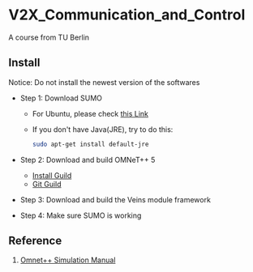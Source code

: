 <!--
 * @Author: Jingsheng Lyu
 * @Date: 2021-03-12 08:02:44
 * @LastEditors: Jingsheng Lyu
 * @LastEditTime: 2021-03-13 20:56:45
 * @FilePath: /V2X_Communication_and_Control/README.md
 * @Github: https://github.com/jingshenglyu
 * @Web: https://jingshenglyu.github.io/
 * @E-Mail: jingshenglyu@gmail.com
-->
# V2X_Communication_and_Control
A course from TU Berlin

## Install

Notice: Do not install the newest version of the softwares

* Step 1: Download SUMO
  * For Ubuntu, please check [this Link](https://sumo.dlr.de/docs/Installing/Linux_Build.html)
  * If you don't have Java(JRE), try to do this:

    ```bash
    sudo apt-get install default-jre
    ```

* Step 2: Download and build OMNeT++ 5
  * [Install Guild](https://doc.omnetpp.org/omnetpp/InstallGuide.pdf)
  * [Git Guild](https://gist.github.com/LongClipeus/12b3ff66b9d6d6bea93198a84e72ca56)
* Step 3: Download and build the Veins module framework
* Step 4: Make sure SUMO is working

## Reference
1. [Omnet++ Simulation Manual](https://doc.omnetpp.org/omnetpp/manual/#cha:ned-lang)